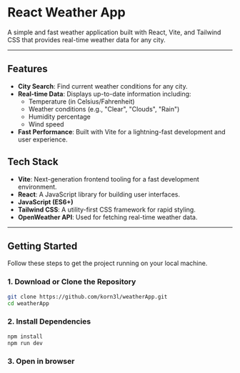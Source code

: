 # React Weather App

A simple and fast weather application built with React, Vite, and Tailwind CSS that provides real-time weather data for any city.

---

## Features

-   **City Search**: Find current weather conditions for any city.
-   **Real-time Data**: Displays up-to-date information including:
    -   Temperature (in Celsius/Fahrenheit)
    -   Weather conditions (e.g., "Clear", "Clouds", "Rain")
    -   Humidity percentage
    -   Wind speed
-   **Fast Performance**: Built with Vite for a lightning-fast development and user experience.


## Tech Stack

-   **Vite**: Next-generation frontend tooling for a fast development environment.
-   **React**: A JavaScript library for building user interfaces.
-   **JavaScript (ES6+)**
-   **Tailwind CSS**: A utility-first CSS framework for rapid styling.
-   **OpenWeather API**: Used for fetching real-time weather data.

---

## Getting Started

Follow these steps to get the project running on your local machine.

### 1. Download or Clone the Repository
```bash
git clone https://github.com/korn3l/weatherApp.git
cd weatherApp
```
### 2. Install Dependencies

```bash
npm install
npm run dev
```
### 3. Open in browser

